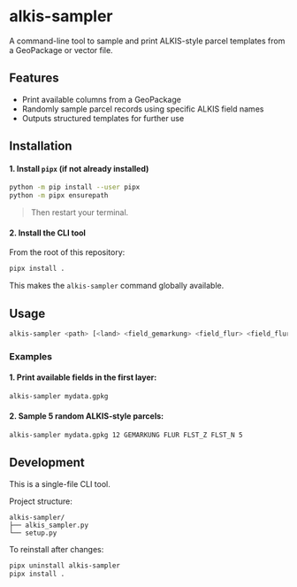 # alkis-sampler

A command-line tool to sample and print ALKIS-style parcel templates from a GeoPackage or vector file.

## Features

- Print available columns from a GeoPackage
- Randomly sample parcel records using specific ALKIS field names
- Outputs structured templates for further use

## Installation

#### 1. Install `pipx` (if not already installed)

```bash
python -m pip install --user pipx
python -m pipx ensurepath
```

> Then restart your terminal.

#### 2. Install the CLI tool

From the root of this repository:

```bash
pipx install .
```

This makes the `alkis-sampler` command globally available.

## Usage

```bash
alkis-sampler <path> [<land> <field_gemarkung> <field_flur> <field_flurstueck_zaehler> <field_flurstueck_nenner> <n>]
```

### Examples

#### 1. Print available fields in the first layer:

```bash
alkis-sampler mydata.gpkg
```

#### 2. Sample 5 random ALKIS-style parcels:

```bash
alkis-sampler mydata.gpkg 12 GEMARKUNG FLUR FLST_Z FLST_N 5
```
## Development

This is a single-file CLI tool.

Project structure:
```
alkis-sampler/
├── alkis_sampler.py
└── setup.py
```

To reinstall after changes:
```bash
pipx uninstall alkis-sampler
pipx install .
```

